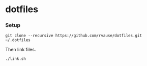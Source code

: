 # dotfiles

### Setup

```
git clone --recursive https://github.com/rvause/dotfiles.git ~/.dotfiles
```

Then link files.

```
./link.sh
```
